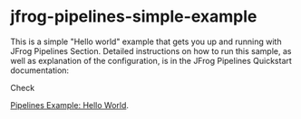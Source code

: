 # jfrog-pipelines-simple-example   

This is a simple "Hello world"  example that gets you up and running with JFrog Pipelines Section.
Detailed instructions on how to run this sample, as well as explanation of the configuration, is in the JFrog Pipelines Quickstart documentation:

Check

[Pipelines Example: Hello World](https://www.jfrog.com/confluence/display/JFROG/Pipeline+Example%3A+Hello+World).

